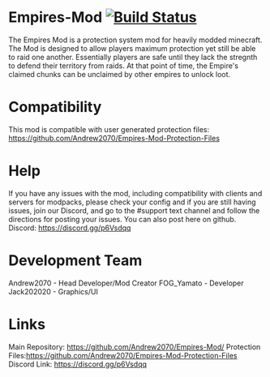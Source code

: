 # Empires-Mod [![Build Status](https://travis-ci.org/Andrew2070/Empires-Mod.svg?branch=master)](https://travis-ci.org/Andrew2070/Empires-Mod)
The Empires Mod is a protection system mod for heavily modded minecraft.
The Mod is designed to allow players maximum protection yet still be able to raid one another.
Essentially players are safe until they lack the stregnth to defend their territory from raids.
At that point of time, the Empire's claimed chunks can be unclaimed by other empires to unlock loot.

# Compatibility
This mod is compatible with user generated protection files: https://github.com/Andrew2070/Empires-Mod-Protection-Files

# Help 
If you have any issues with the mod, including compatibility with clients and servers for modpacks, please check your config and if you 
are still having issues, join our Discord, and go to the #support text channel and follow the directions for posting your issues. You can
also post here on github.
Discord: https://discord.gg/p6Vsdqq

# Development Team
Andrew2070 - Head Developer/Mod Creator
FOG_Yamato - Developer
Jack202020 - Graphics/UI

# Links
Main Repository: https://github.com/Andrew2070/Empires-Mod/
Protection Files:https://github.com/Andrew2070/Empires-Mod-Protection-Files
Discord Link: https://discord.gg/p6Vsdqq
